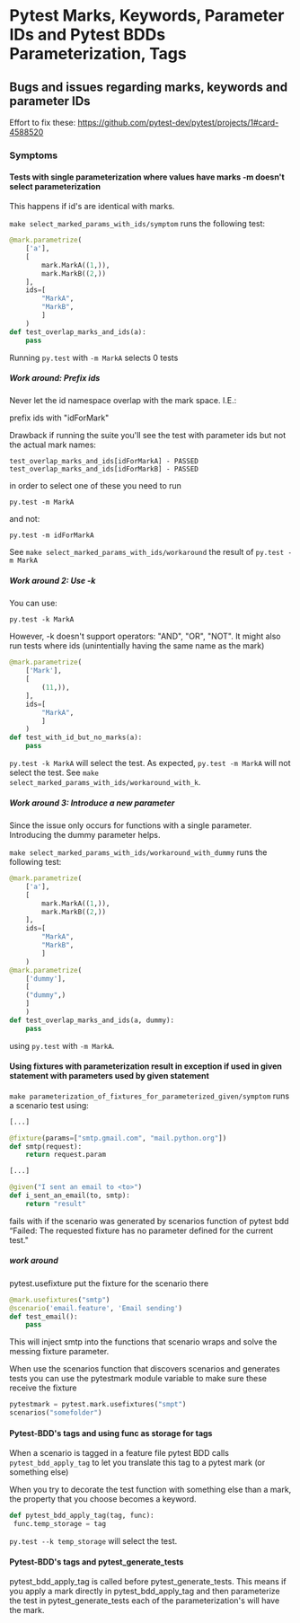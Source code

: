 # Pytest Marks, Keywords, Parameter IDs and Pytest BDDs Parameterization, Tags

## Bugs and issues regarding marks, keywords and parameter IDs

Effort to fix these: https://github.com/pytest-dev/pytest/projects/1#card-4588520

### Symptoms

#### Tests with single parameterization where values have marks -m doesn't select parameterization

This happens if id's are identical with marks.

`make select_marked_params_with_ids/symptom` runs the following test:

```python
@mark.parametrize(
    ['a'],
    [
        mark.MarkA((1,)),
        mark.MarkB((2,))
    ],
    ids=[
        "MarkA",
        "MarkB",
        ]
    )
def test_overlap_marks_and_ids(a):
    pass
```

Running `py.test` with `-m MarkA` selects 0 tests


##### Work around: Prefix ids

Never let the id namespace overlap with the mark space. I.E.:

prefix ids with "idForMark"

Drawback if running the suite you'll see the test with parameter ids but not the actual mark names:

    test_overlap_marks_and_ids[idForMarkA] - PASSED
    test_overlap_marks_and_ids[idForMarkB] - PASSED

in order to select one of these you need to run

    py.test -m MarkA 

and not:

    py.test -m idForMarkA 

See `make select_marked_params_with_ids/workaround` the result of `py.test -m MarkA`

##### Work around 2: Use -k

You can use:

    py.test -k MarkA

However, -k doesn't support operators: "AND", "OR", "NOT". 
It might also run tests where ids (unintentially having the same name as the mark)


```python
@mark.parametrize(
    ['Mark'],
    [
        (11,)),
    ],
    ids=[
        "MarkA",
        ]
    )
def test_with_id_but_no_marks(a):
    pass
```

`py.test -k MarkA` will select the test. As expected, `py.test -m MarkA` will not select the test. See `make select_marked_params_with_ids/workaround_with_k`. 

##### Work around 3: Introduce a new parameter

Since the issue only occurs for functions with a single parameter. Introducing the dummy parameter helps.

`make select_marked_params_with_ids/workaround_with_dummy` runs the following test:

```python
@mark.parametrize(
    ['a'],
    [
        mark.MarkA((1,)),
        mark.MarkB((2,))
    ],
    ids=[
        "MarkA",
        "MarkB",
        ]
    )
@mark.parametrize(
    ['dummy'],
    [
    ("dummy",)
    ]
    )
def test_overlap_marks_and_ids(a, dummy):
    pass
```

using `py.test` with `-m MarkA`.


#### Using fixtures with parameterization result in exception if used in given statement with parameters used by given statement

`make parameterization_of_fixtures_for_parameterized_given/symptom` runs a scenario test using:

```python
[...]

@fixture(params=["smtp.gmail.com", "mail.python.org"])
def smtp(request):
    return request.param

[...]

@given("I sent an email to <to>")
def i_sent_an_email(to, smtp):
    return "result"
```

fails with if the scenario was generated by scenarios function of pytest bdd
 “Failed: The requested fixture has no parameter defined for the current test."

##### work around

pytest.usefixture put the fixture for the scenario there

```python
@mark.usefixtures("smtp")
@scenario('email.feature', 'Email sending')
def test_email():
    pass
```

This will inject smtp into the functions that scenario wraps and solve the messing fixture parameter.

When use the scenarios function that discovers scenarios and generates tests you can use the pytestmark module variable to make sure these receive the fixture

```python
pytestmark = pytest.mark.usefixtures("smpt")
scenarios("somefolder")
```


#### Pytest-BDD's tags and using func as storage for tags

When a scenario is tagged in a feature file pytest BDD calls `pytest_bdd_apply_tag` to let you translate this tag to a pytest mark (or something else)

When you try to decorate the test function with something else than a mark, the property that you choose becomes a keyword.

```python
def pytest_bdd_apply_tag(tag, func):
 func.temp_storage = tag
``` 


`py.test --k temp_storage` will select the test.


#### Pytest-BDD's tags and pytest_generate_tests

pytest_bdd_apply_tag is called before pytest_generate_tests. This means if you apply a mark directly in pytest_bdd_apply_tag and then parameterize the test in pytest_generate_tests each of the parameterization's will have the mark. 

